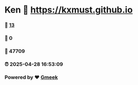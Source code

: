# Ken :link: https://kxmust.github.io 
### :page_facing_up: [13](https://kxmust.github.io/tag.html) 
### :speech_balloon: 0 
### :hibiscus: 47709 
### :alarm_clock: 2025-04-28 16:53:09 
### Powered by :heart: [Gmeek](https://github.com/Meekdai/Gmeek)
